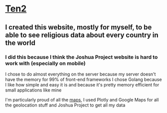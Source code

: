 # [Ten2](https://ten2.will-mccall.com)
## I created this website, mostly for myself, to be able to see religious data about every country in the world
### I did this because I think the Joshua Project website is hard to work with (especially on mobile)

I chose to do almost everything on the server because my server doesn't have the memory for 99% of front-end frameworks
I chose Golang because I like how simple and easy it is and because it's pretty memory efficient for small applications like mine

I'm particularly proud of all the [maps](helpers/maps), I used Plotly and Google Maps for all the geolocation stuff and Joshua Project to get all my data
